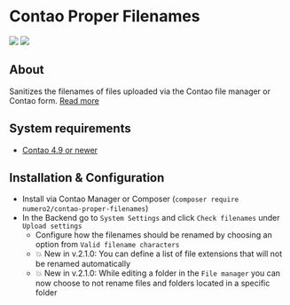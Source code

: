 Contao Proper Filenames
=======================

[![](https://img.shields.io/packagist/v/numero2/contao-proper-filenames.svg?style=flat-square)](https://packagist.org/packages/numero2/contao-proper-filenames) [![](https://img.shields.io/badge/License-LGPL%20v3-blue.svg?style=flat-square)](http://www.gnu.org/licenses/lgpl-3.0)

About
--
Sanitizes the filenames of files uploaded via the Contao file manager or Contao form. [Read more](https://www.numero2.de/contao/erweiterungen/proper-filenames.html)

System requirements
--

* [Contao 4.9 or newer](https://github.com/contao/contao)


Installation & Configuration
--

* Install via Contao Manager or Composer (`composer require numero2/contao-proper-filenames`)
* In the Backend go to `System Settings` and click `Check filenames` under `Upload settings`
  * Configure how the filenames should be renamed by choosing an option from `Valid filename characters`
  * 💥 New in v.2.1.0: You can define a list of file extensions that will not be renamed automatically
  * 💥 New in v.2.1.0: While editing a folder in the `File manager` you can now choose to not rename files and folders located in a specific folder
